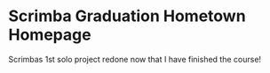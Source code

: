 # Scrimba Graduation Hometown Homepage
Scrimbas 1st solo project redone now that I have finished the course!
